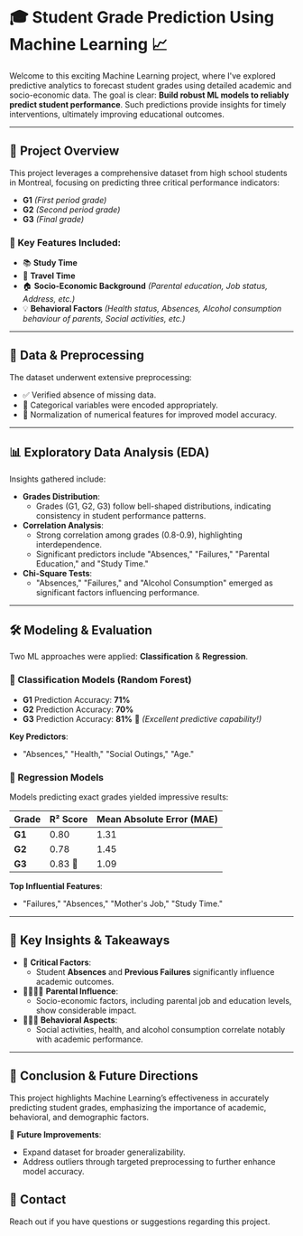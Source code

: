 # 🎓 Student Grade Prediction Using Machine Learning 📈

Welcome to this exciting Machine Learning project, where I've explored predictive analytics to forecast student grades using detailed academic and socio-economic data. The goal is clear: **Build robust ML models to reliably predict student performance**. Such predictions provide insights for timely interventions, ultimately improving educational outcomes.

---

## 🚀 Project Overview
This project leverages a comprehensive dataset from high school students in Montreal, focusing on predicting three critical performance indicators:

- **G1** *(First period grade)*
- **G2** *(Second period grade)*
- **G3** *(Final grade)*

### 📌 Key Features Included:
- 📚 **Study Time**
- 🚌 **Travel Time**
- 🏠 **Socio-Economic Background** *(Parental education, Job status, Address, etc.)*
- 💡 **Behavioral Factors** *(Health status, Absences, Alcohol consumption behaviour of parents, Social activities, etc.)*

---

## 📂 Data & Preprocessing
The dataset underwent extensive preprocessing:

- ✅ Verified absence of missing data.
- 🧹 Categorical variables were encoded appropriately.
- 🔄 Normalization of numerical features for improved model accuracy.

---

## 📊 Exploratory Data Analysis (EDA)
Insights gathered include:

- **Grades Distribution**:
  - Grades (G1, G2, G3) follow bell-shaped distributions, indicating consistency in student performance patterns.
- **Correlation Analysis**:
  - Strong correlation among grades (0.8-0.9), highlighting interdependence.
  - Significant predictors include "Absences," "Failures," "Parental Education," and "Study Time."
- **Chi-Square Tests**:
  - "Absences," "Failures," and "Alcohol Consumption" emerged as significant factors influencing performance.

---

## 🛠️ Modeling & Evaluation
Two ML approaches were applied: **Classification** & **Regression**.

### 🔸 Classification Models (Random Forest)
- **G1** Prediction Accuracy: **71%**
- **G2** Prediction Accuracy: **70%**
- **G3** Prediction Accuracy: **81%** 🎉 *(Excellent predictive capability!)*

**Key Predictors**:
- "Absences," "Health," "Social Outings," "Age."

### 🔹 Regression Models
Models predicting exact grades yielded impressive results:

| Grade | R² Score | Mean Absolute Error (MAE) |
|-------|----------|---------------------------|
| **G1**   | 0.80     | 1.31                      |
| **G2**   | 0.78     | 1.45                      |
| **G3**   | 0.83 🎯  | 1.09                      |

**Top Influential Features**:
- "Failures," "Absences," "Mother's Job," "Study Time."

---

## 🌟 Key Insights & Takeaways
- 🚩 **Critical Factors**:
  - Student **Absences** and **Previous Failures** significantly influence academic outcomes.
- 👨‍👩‍👧‍👦 **Parental Influence**:
  - Socio-economic factors, including parental job and education levels, show considerable impact.
- 🧑‍🤝‍🧑 **Behavioral Aspects**:
  - Social activities, health, and alcohol consumption correlate notably with academic performance.

---

## 📌 Conclusion & Future Directions
This project highlights Machine Learning’s effectiveness in accurately predicting student grades, emphasizing the importance of academic, behavioral, and demographic factors.

🚧 **Future Improvements**:
- Expand dataset for broader generalizability.
- Address outliers through targeted preprocessing to further enhance model accuracy.

## 📧 Contact
Reach out if you have questions or suggestions regarding this project.
